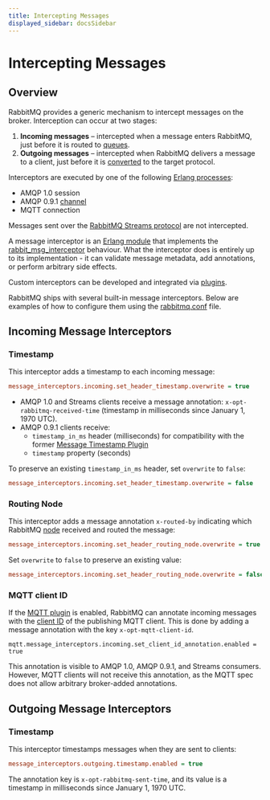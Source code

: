 ```yaml
---
title: Intercepting Messages
displayed_sidebar: docsSidebar
---
```

<!--
Copyright (c) 2005-2025 Broadcom. All Rights Reserved. The term "Broadcom" refers to Broadcom Inc. and/or its subsidiaries.

All rights reserved. This program and the accompanying materials
are made available under the terms of the under the Apache License,
Version 2.0 (the "License”); you may not use this file except in compliance
with the License. You may obtain a copy of the License at

https://www.apache.org/licenses/LICENSE-2.0

Unless required by applicable law or agreed to in writing, software
distributed under the License is distributed on an "AS IS" BASIS,
WITHOUT WARRANTIES OR CONDITIONS OF ANY KIND, either express or implied.
See the License for the specific language governing permissions and
limitations under the License.
-->

# Intercepting Messages

## Overview

RabbitMQ provides a generic mechanism to intercept messages on the broker.
Interception can occur at two stages:
1. **Incoming messages** – intercepted when a message enters RabbitMQ, just before it is routed to [queues](./queues).
2. **Outgoing messages** – intercepted when RabbitMQ delivers a message to a client, just before it is [converted](./conversions) to the target protocol.

Interceptors are executed by one of the following [Erlang processes](https://www.erlang.org/doc/system/ref_man_processes.html):
* AMQP 1.0 session
* AMQP 0.9.1 [channel](./channels)
* MQTT connection

Messages sent over the [RabbitMQ Streams protocol](https://github.com/rabbitmq/rabbitmq-server/blob/main/deps/rabbitmq_stream/docs/PROTOCOL.adoc) are not intercepted.

A message interceptor is an [Erlang module](https://www.erlang.org/doc/system/modules.html) that implements the [rabbit_msg_interceptor](https://github.com/rabbitmq/rabbitmq-server/blob/main/deps/rabbit/src/rabbit_msg_interceptor.erl) behaviour.
What the interceptor does is entirely up to its implementation - it can validate message metadata, add annotations, or perform arbitrary side effects.

Custom interceptors can be developed and integrated via [plugins](./plugins).

RabbitMQ ships with several built-in message interceptors.
Below are examples of how to configure them using the [rabbitmq.conf](./configure#config-file) file.

## Incoming Message Interceptors

### Timestamp

This interceptor adds a timestamp to each incoming message:

```ini
message_interceptors.incoming.set_header_timestamp.overwrite = true
```

* AMQP 1.0 and Streams clients receive a message annotation: `x-opt-rabbitmq-received-time` (timestamp in milliseconds since January 1, 1970 UTC).
* AMQP 0.9.1 clients receive:
    * `timestamp_in_ms` header (milliseconds) for compatibility with the former [Message Timestamp Plugin](https://github.com/rabbitmq/rabbitmq-message-timestamp)
    * `timestamp` property (seconds)

To preserve an existing `timestamp_in_ms` header, set `overwrite` to `false`:
```ini
message_interceptors.incoming.set_header_timestamp.overwrite = false
```

### Routing Node

This interceptor adds a message annotation `x-routed-by` indicating which RabbitMQ [node](./clustering#node-names) received and routed the message:
```ini
message_interceptors.incoming.set_header_routing_node.overwrite = true
```

Set `overwrite` to `false` to preserve an existing value:
```ini
message_interceptors.incoming.set_header_routing_node.overwrite = false
```

### MQTT client ID

If the [MQTT plugin](./mqtt) is enabled, RabbitMQ can annotate incoming messages with the [client ID](https://docs.oasis-open.org/mqtt/mqtt/v5.0/os/mqtt-v5.0-os.html#_Toc3901059) of the publishing MQTT client.
This is done by adding a message annotation with the key `x-opt-mqtt-client-id`.

```init
mqtt.message_interceptors.incoming.set_client_id_annotation.enabled = true
```

This annotation is visible to AMQP 1.0, AMQP 0.9.1, and Streams consumers.
However, MQTT clients will not receive this annotation, as the MQTT spec does not allow arbitrary broker-added annotations.

## Outgoing Message Interceptors

### Timestamp

This interceptor timestamps messages when they are sent to clients:

```ini
message_interceptors.outgoing.timestamp.enabled = true
```

The annotation key is `x-opt-rabbitmq-sent-time`, and its value is a timestamp in milliseconds since January 1, 1970 UTC.
